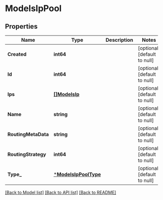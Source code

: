 # ModelsIpPool

## Properties
Name | Type | Description | Notes
------------ | ------------- | ------------- | -------------
**Created** | **int64** |  | [optional] [default to null]
**Id** | **int64** |  | [optional] [default to null]
**Ips** | [**[]ModelsIp**](models.IP.md) |  | [optional] [default to null]
**Name** | **string** |  | [optional] [default to null]
**RoutingMetaData** | **string** |  | [optional] [default to null]
**RoutingStrategy** | **int64** |  | [optional] [default to null]
**Type_** | [***ModelsIpPoolType**](models.IPPoolType.md) |  | [optional] [default to null]

[[Back to Model list]](../README.md#documentation-for-models) [[Back to API list]](../README.md#documentation-for-api-endpoints) [[Back to README]](../README.md)


